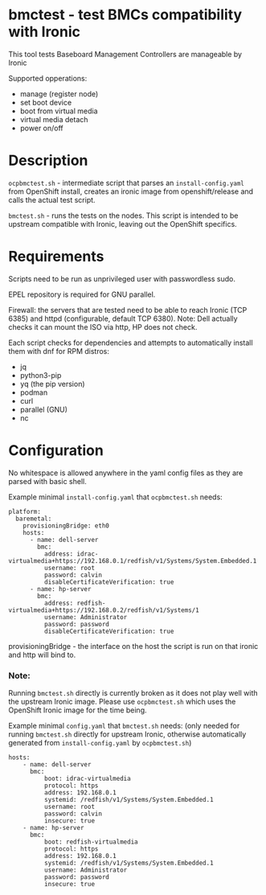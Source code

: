 bmctest - test BMCs compatibility with Ironic
============================================

This tool tests Baseboard Management Controllers are manageable by Ironic

Supported opperations:
- manage (register node)
- set boot device
- boot from virtual media
- virtual media detach
- power on/off

# Description

`ocpbmctest.sh` - intermediate script that parses an `install-config.yaml` from
OpenShift install, creates an ironic image from openshift/release and calls the
actual test script.

`bmctest.sh` - runs the tests on the nodes. This script is intended to be
upstream compatible with Ironic, leaving out the OpenShift specifics.

# Requirements

Scripts need to be run as unprivileged user with passwordless sudo.

EPEL repository is required for GNU parallel.

Firewall: the servers that are tested need to be able to reach Ironic (TCP 6385)
and httpd (configurable, default TCP 6380). Note: Dell actually checks it can
mount the ISO via http, HP does not check.

Each script checks for dependencies and attempts to automatically install them
with dnf for RPM distros:
- jq
- python3-pip
- yq (the pip version)
- podman
- curl
- parallel (GNU)
- nc

# Configuration

No whitespace is allowed anywhere in the yaml config files as they are parsed
with basic shell.

Example minimal `install-config.yaml` that `ocpbmctest.sh` needs:

```
platform:
  baremetal:
    provisioningBridge: eth0
    hosts:
      - name: dell-server
        bmc:
          address: idrac-virtualmedia+https://192.168.0.1/redfish/v1/Systems/System.Embedded.1
          username: root
          password: calvin
          disableCertificateVerification: true
      - name: hp-server
        bmc:
          address: redfish-virtualmedia+https://192.168.0.2/redfish/v1/Systems/1
          username: Administrator
          password: password
          disableCertificateVerification: true
```

provisioningBridge - the interface on the host the script is run on that ironic
and http will bind to.

### Note:

Running `bmctest.sh` directly is currently broken as it does not play well with
the upstream Ironic image. Please use `ocpbmctest.sh` which uses the OpenShift
Ironic image for the time being.

Example minimal `config.yaml` that `bmctest.sh` needs:
(only needed for running `bmctest.sh` directly for upstream Ironic, otherwise
automatically generated from `install-config.yaml` by `ocpbmctest.sh`)

```
hosts:
    - name: dell-server
      bmc:
          boot: idrac-virtualmedia
          protocol: https
          address: 192.168.0.1
          systemid: /redfish/v1/Systems/System.Embedded.1
          username: root
          password: calvin
          insecure: true
    - name: hp-server
      bmc:
          boot: redfish-virtualmedia
          protocol: https
          address: 192.168.0.1
          systemid: /redfish/v1/Systems/System.Embedded.1
          username: Administrator
          password: password
          insecure: true
```

